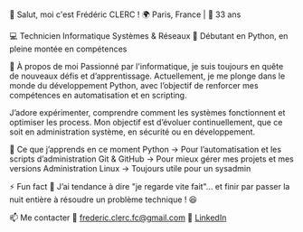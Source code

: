 👋 Salut, moi c'est Frédéric CLERC !
🌍 Paris, France | 🎂 33 ans

💻 Technicien Informatique Systèmes & Réseaux
🐍 Débutant en Python, en pleine montée en compétences

🚀 À propos de moi
Passionné par l'informatique, je suis toujours en quête de nouveaux défis et d’apprentissage. Actuellement, je me plonge dans le monde du développement Python, avec l’objectif de renforcer mes compétences en automatisation et en scripting.

J’adore expérimenter, comprendre comment les systèmes fonctionnent et optimiser les process. Mon objectif est d’évoluer continuellement, que ce soit en administration système, en sécurité ou en développement.

🎯 Ce que j’apprends en ce moment
Python → Pour l’automatisation et les scripts d’administration
Git & GitHub → Pour mieux gérer mes projets et mes versions
Administration Linux → Toujours utile pour un sysadmin

⚡ Fun fact
🔧 J’ai tendance à dire "je regarde vite fait"… et finir par passer la nuit entière à résoudre un problème technique ! 😆

📫 Me contacter
📩 frederic.clerc.fc@gmail.com
🔗 [LinkedIn](https://www.linkedin.com/in/fr%C3%A9d%C3%A9ric-clerc-fc/)



